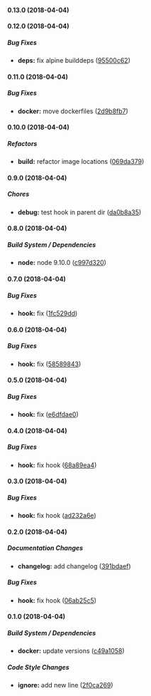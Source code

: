#### 0.13.0 (2018-04-04)

#### 0.12.0 (2018-04-04)

##### Bug Fixes

* **deps:**  fix alpine builddeps ([95500c62](https://github.com/SkeLLLa/docker-node-opencv-dlib-ffmpeg/commit/95500c62744639fc955f91bcd39c119670a3dbc9))

#### 0.11.0 (2018-04-04)

##### Bug Fixes

* **docker:**  move dockerfiles ([2d9b8fb7](https://github.com/SkeLLLa/docker-node-opencv-dlib-ffmpeg/commit/2d9b8fb7a6dd9f4130287afb384368f52730ede3))

#### 0.10.0 (2018-04-04)

##### Refactors

* **build:**  refactor image locations ([069da379](https://github.com/SkeLLLa/docker-node-opencv-dlib-ffmpeg/commit/069da37926439fbbe0baafc7e1bfd59849e1a72e))

#### 0.9.0 (2018-04-04)

##### Chores

* **debug:**  test hook in parent dir ([da0b8a35](https://github.com/SkeLLLa/docker-node-opencv-dlib-ffmpeg/commit/da0b8a3505ad26d3e21722da583350a76965db31))

#### 0.8.0 (2018-04-04)

##### Build System / Dependencies

* **node:**  node 9.10.0 ([c997d320](https://github.com/SkeLLLa/docker-node-opencv-dlib-ffmpeg/commit/c997d3208ef284e8c5e73a6f60f7e5e9e244c860))

#### 0.7.0 (2018-04-04)

##### Bug Fixes

* **hook:**  fix ([1fc529dd](https://github.com/SkeLLLa/docker-node-opencv-dlib-ffmpeg/commit/1fc529dd1426049cab0ab16f84e6a1caee4ff40a))

#### 0.6.0 (2018-04-04)

##### Bug Fixes

* **hook:**  fix ([58589843](https://github.com/SkeLLLa/docker-node-opencv-dlib-ffmpeg/commit/58589843a194ec60ee25922b1c1d2eb01a4881f3))

#### 0.5.0 (2018-04-04)

##### Bug Fixes

* **hook:**  fix ([e6dfdae0](https://github.com/SkeLLLa/docker-node-opencv-dlib-ffmpeg/commit/e6dfdae09952b5d89ecca61afa07fbd73fab483d))

#### 0.4.0 (2018-04-04)

##### Bug Fixes

* **hook:**  fix hook ([68a89ea4](https://github.com/SkeLLLa/docker-node-opencv-dlib-ffmpeg/commit/68a89ea4e49c6711d294ae05390730bfa4fab29d))

#### 0.3.0 (2018-04-04)

##### Bug Fixes

* **hook:**  fix hook ([ad232a6e](https://github.com/SkeLLLa/docker-node-opencv-dlib-ffmpeg/commit/ad232a6e354e221b6bba13110fee3a096363a815))

#### 0.2.0 (2018-04-04)

##### Documentation Changes

* **changelog:**  add changelog ([391bdaef](https://github.com/SkeLLLa/docker-node-opencv-dlib-ffmpeg/commit/391bdaef7b7e7b7c8a84d46bf90199b1e4e30a7f))

##### Bug Fixes

* **hook:**  fix hook ([06ab25c5](https://github.com/SkeLLLa/docker-node-opencv-dlib-ffmpeg/commit/06ab25c50172dcdc72e1f43b526067d78c73ebcd))

#### 0.1.0 (2018-04-04)

##### Build System / Dependencies

* **docker:**  update versions ([c49a1058](https://github.com/SkeLLLa/docker-node-opencv-dlib-ffmpeg/commit/c49a105828454aece99d9dd7fe52fef935d6bd76))

##### Code Style Changes

* **ignore:**  add new line ([2f0ca269](https://github.com/SkeLLLa/docker-node-opencv-dlib-ffmpeg/commit/2f0ca269e946e4c9adc91173177a562ef3e3e1e9))


